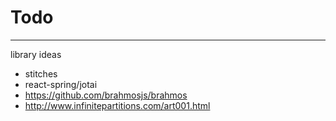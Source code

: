 # Todo




-----

library ideas
- stitches
- react-spring/jotai
- https://github.com/brahmosjs/brahmos
- http://www.infinitepartitions.com/art001.html